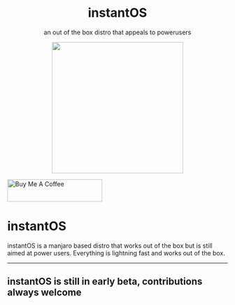 <div align="center">
    <h1>instantOS</h1>
    <p>an out of the box distro that appeals to powerusers</p>
    <img width="300" height="300" src="https://raw.githubusercontent.com/instantOS/instantLOGO/master/png/logo.png">
</div>

<p align="left">
<a href="https://www.buymeacoffee.com/paperbenni" target="_blank"><img src="https://cdn.buymeacoffee.com/buttons/default-blue.png" alt="Buy Me A Coffee" style="height: 51px !important;width: 217px !important;" ></a>
</p>

# instantOS

instantOS is a manjaro based distro that works out of the box but is still aimed at power users. 
Everything is lightning fast and works out of the box. 

--------
## instantOS is still in early beta, contributions always welcome
